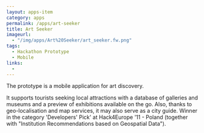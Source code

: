 ```yaml
---
layout: apps-item
category: apps
permalink: /apps/art-seeker
title: Art Seeker
imageurl:
  - "/img/apps/Art%20Seeker/art_seeker.fw.png"
tags:
  - Hackathon Prototype
  - Mobile
links:
  - 
---
```


The prototype is a mobile application for art discovery.

It supports tourists seeking local attractions with a database of galleries and museums and a preview of exhibitions available on the go. Also, thanks to geo-localisation and map services, it may also serve as a city guide. Winner in the category 'Developers' Pick' at Hack4Europe '11 - Poland (together with "Institution Recommendations based on Geospatial Data").


